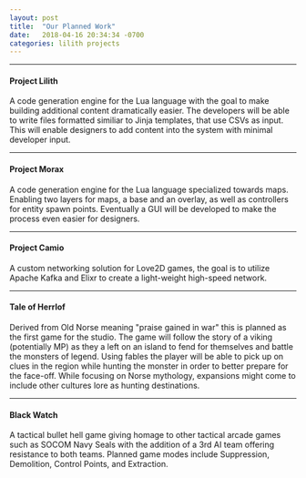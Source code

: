 ```yaml
---
layout: post
title:  "Our Planned Work"
date:   2018-04-16 20:34:34 -0700
categories: lilith projects
---
```

---
#### Project Lilith
A code generation engine for the Lua language with the goal to
make building additional content dramatically easier. The developers
will be able to write files formatted similiar to Jinja templates,
that use CSVs as input. This will enable designers to add content
into the system with minimal developer input.

---
#### Project Morax
A code generation engine for the Lua language specialized towards
maps. Enabling two layers for maps, a base and an overlay, as well
as controllers for entity spawn points. Eventually a GUI will be 
developed to make the process even easier for designers.

---
#### Project Camio
A custom networking solution for Love2D games, the goal is to 
utilize Apache Kafka and Elixr to create a light-weight high-speed 
network.

---
#### Tale of Herrlof
Derived from Old Norse meaning "praise gained in war" this is planned
as the first game for the studio. The game will follow the story of
a viking (potentially MP) as they a left on an island to fend for 
themselves and battle the monsters of legend. Using fables the player
will be able to pick up on clues in the region while hunting the monster
in order to better prepare for the face-off. While focusing on Norse
mythology, expansions might come to include other cultures lore as 
hunting destinations.

---
#### Black Watch
A tactical bullet hell game giving homage to other tactical arcade
games such as SOCOM Navy Seals with the addition of a 3rd AI team
offering resistance to both teams. Planned game modes include 
Suppression, Demolition, Control Points, and Extraction. 

